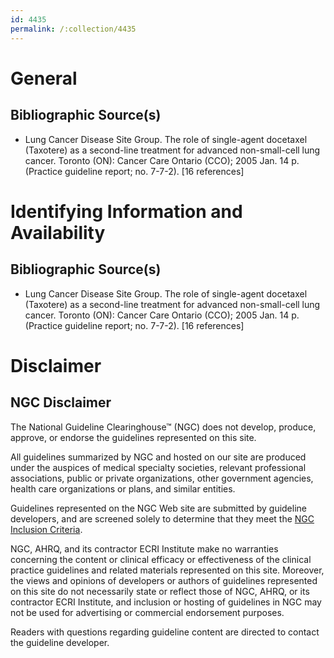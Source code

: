 ```yaml
---
id: 4435
permalink: /:collection/4435
---
```


# General

## Bibliographic Source(s)

- Lung Cancer Disease Site Group. The role of single-agent docetaxel (Taxotere) as a second-line treatment for advanced non-small-cell lung cancer. Toronto (ON): Cancer Care Ontario (CCO); 2005 Jan. 14 p. (Practice guideline report; no. 7-7-2). [16 references]

# Identifying Information and Availability

## Bibliographic Source(s)

- Lung Cancer Disease Site Group. The role of single-agent docetaxel (Taxotere) as a second-line treatment for advanced non-small-cell lung cancer. Toronto (ON): Cancer Care Ontario (CCO); 2005 Jan. 14 p. (Practice guideline report; no. 7-7-2). [16 references]

# Disclaimer

## NGC Disclaimer

The National Guideline Clearinghouse™ (NGC) does not develop, produce, approve, or endorse the guidelines represented on this site.

All guidelines summarized by NGC and hosted on our site are produced under the auspices of medical specialty societies, relevant professional associations, public or private organizations, other government agencies, health care organizations or plans, and similar entities.

Guidelines represented on the NGC Web site are submitted by guideline developers, and are screened solely to determine that they meet the [NGC Inclusion Criteria](/help-and-about/summaries/inclusion-criteria).

NGC, AHRQ, and its contractor ECRI Institute make no warranties concerning the content or clinical efficacy or effectiveness of the clinical practice guidelines and related materials represented on this site. Moreover, the views and opinions of developers or authors of guidelines represented on this site do not necessarily state or reflect those of NGC, AHRQ, or its contractor ECRI Institute, and inclusion or hosting of guidelines in NGC may not be used for advertising or commercial endorsement purposes.

Readers with questions regarding guideline content are directed to contact the guideline developer.

